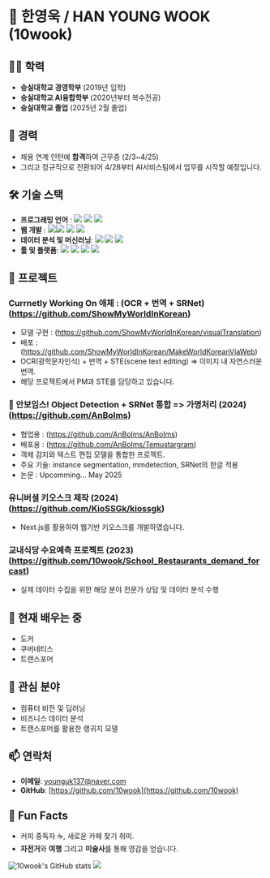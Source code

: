 # 👋 한영욱 / HAN YOUNG WOOK (10wook)

## 🧑‍🎓 **학력**
- **숭실대학교 경영학부** (2019년 입학)  
- **숭실대학교 AI융합학부** (2020년부터 복수전공)
- **숭실대학교 졸업** (2025년 2월 졸업)
## 💼 **경력**
- 채용 연계 인턴에 **합격**하여 근무증 (2/3~4/25)
- 그리고 정규직으로 전환되어 4/28부터 AI서비스팀에서 업무를 시작할 예정입니다.
## 🛠 **기술 스택**
- **프로그래밍 언어** : <img src="https://img.shields.io/badge/python-3776AB?flat&logo=python&logoColor=white"> <img src="https://img.shields.io/badge/java-007396?flat&logo=java&logoColor=white"> <img src="https://img.shields.io/badge/c++-00599C?flat&logo=c%2B%2B&logoColor=white">
- **웹 개발** : <img src="https://img.shields.io/badge/html5-E34F26?flat&logo=html5&logoColor=white"><img src="https://img.shields.io/badge/css-1572B6?flat&logo=css3&logoColor=white"> <im g src="https://img.shields.io/badge/javascript-F7DF1E?flat&logo=javascript&logoColor=black"> <img src="https://img.shields.io/badge/react-61DAFB?flat&logo=react&logoColor=black"> <img src="https://img.shields.io/badge/Next.js-000000?style=flat&logo=Next.js&logoColor=white"/>
- **데이터 분석 및 머신러닝**: <img src="https://img.shields.io/badge/pandas-150458?style=flat&logo=pandas&logoColor=white"/> 
<img src="https://img.shields.io/badge/Scikit-learn-FF6F00?style=flat&logo=Scikit-learn&logoColor=white"/> <img src="https://img.shields.io/badge/TensorFlow-FF6F00?style=flat&logo=TensorFlow&logoColor=white"/>
- **툴 및 플랫폼**: <img src="https://img.shields.io/badge/GitHub-181717?style=flat&logo=GitHub&logoColor=white"/> <img src="https://img.shields.io/badge/Linux-FCC624?style=flat&logo=linux&logoColor=black"/> <img src="https://img.shields.io/badge/Git-F05032?style=flat&logo=git&logoColor=white"/> <img src="https://img.shields.io/badge/docker-1D63ED?style=flat&logo=docker&logoColor=white"/>

## 🚀 **프로젝트**

### Currnetly Working On 애체 : (OCR + 번역 + SRNet) (https://github.com/ShowMyWorldInKorean)
- 모델 구현 : (https://github.com/ShowMyWorldInKorean/visualTranslation)
- 배포 : (https://github.com/ShowMyWorldInKorean/MakeWorldKoreanViaWeb)
- OCR(광학문자인식) + 번역 + STE(scene text editing) => 이미지 내 자연스러운 번역.
- 해당 프로젝트에서 PM과 STE를 담당하고 있습니다.


### 🤖 안보임스! Object Detection + SRNet 통합 => 가명처리  (2024) (https://github.com/AnBoIms)
- 협업용 : (https://github.com/AnBoIms/AnBoIms) 
- 배포용 : (https://github.com/AnBoIms/Temustargram)
- 객체 감지와 텍스트 편집 모델을 통합한 프로젝트.
- 주요 기술: instance segmentation, mmdetection, SRNet의 한글 적용
- 논문 : Upcomming... May 2025
  
### 유니버셜 키오스크 제작  (2024) (https://github.com/KioSSGk/kiossgk)
- Next.js를 활용하여 웹기반 키오스크를 개발하였습니다.
  

###  **교내식당 수요예측 프로젝트 (2023)(https://github.com/10wook/School_Restaurants_demand_forcast)**
- 실제 데이터 수집을 위한 해당 분야 전문가 상담 및 데이터 분석 수행


## 🌱 **현재 배우는 중**

- 도커
- 쿠버네티스
- 트랜스포머

## 🎯 **관심 분야**

- 컴퓨터 비전 및 딥러닝
- 비즈니스 데이터 분석
- 트랜스포머를 활용한 랭귀지 모델

## 📫 **연락처**
- **이메일**: younguk137@naver.com
- **GitHub**: [https://github.com/10wook](https://github.com/10wook)


## 🌟 **Fun Facts**
- 커피 중독자 ☕️, 새로운 카페 찾기 취미.
- **자전거**와 **여행** 그리고 **미술사**를 통해 영감을 얻습니다.

![10wook's GitHub stats](https://github-readme-stats.vercel.app/api?username=10wook&show_icons=true&theme=radical)
<a href="https://github.com/anuraghazra/github-readme-stats">
    <img src="https://github-readme-stats.vercel.app/api/top-langs/?username=10wook&layout=donut&show_icons=true&theme=material-palenight&hide_border=true&bg_color=20232a&icon_color=58A6FF&text_color=fff&title_color=58A6FF&count_private=true&hide=html,scss"/>

